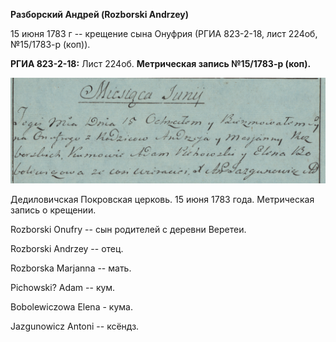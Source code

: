 **Разборский Андрей (Rozborski Andrzey)**

15 июня 1783 г -- крещение сына Онуфрия (РГИА 823-2-18, лист 224об,
№15/1783-р (коп)).

**РГИА 823-2-18:** Лист 224об. **Метрическая запись №15/1783-р (коп).**

![](./media/aed4164ee7aed5db849baa9e239ec205063481cb.png)

Дедиловичская Покровская церковь. 15 июня 1783 года. Метрическая запись
о крещении.

Rozborski Onufry -- сын родителей с деревни Веретеи.

Rozborski Andrzey -- отец.

Rozborska Marjanna -- мать.

Pichowski? Adam -- кум.

Bobolewiczowa Elena - кума.

Jazgunowicz Antoni -- ксёндз.
